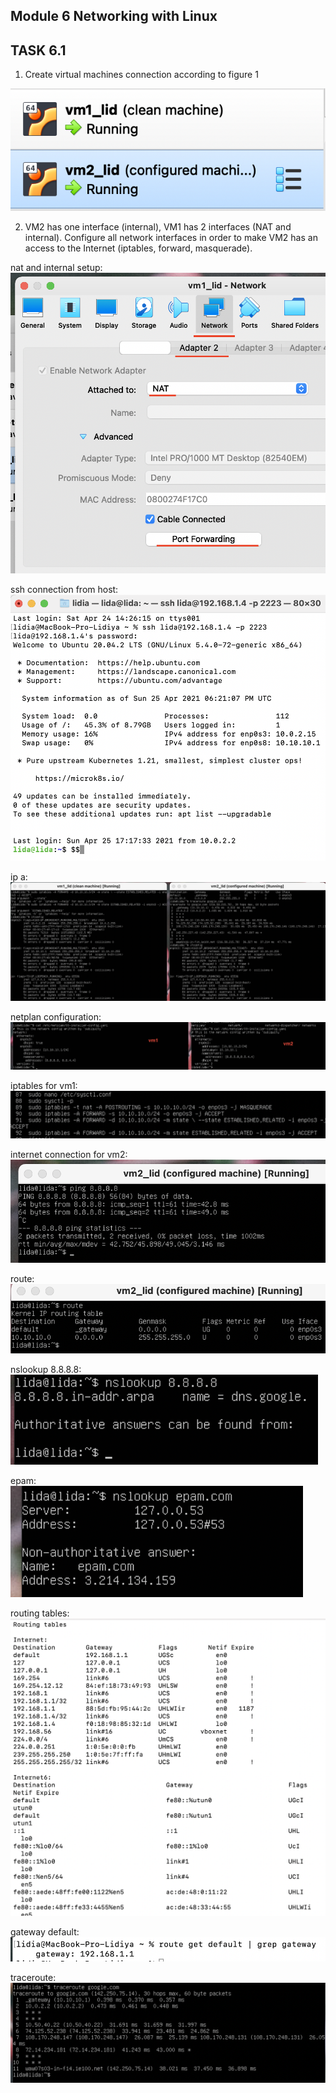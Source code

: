## Module 6 Networking with Linux
## TASK 6.1


1. Create virtual machines connection according to figure 1

![Image description](./img/1.png)

2. VM2 has one interface (internal), VM1 has 2 interfaces (NAT and internal). Configure  all network interfaces in order to make VM2 has an access to the Internet (iptables, forward, masquerade).

nat and internal setup:
![Image description](./img/4.png)

ssh connection from host:
![Image description](./img/5.png)  

ip a:
![Image description](./img/2.png)

netplan configuration:
![Image description](./img/3.png)

iptables for vm1:
![Image description](./img/6.png)

internet connection for vm2:
![Image description](./img/7.png)

route:
![Image description](./img/8.png)

nslookup 8.8.8.8:
![Image description](./img/9.png)

epam:
![Image description](./img/10.png)

routing tables:
![Image description](./img/11.png)

gateway default:
![Image description](./img/12.png)

traceroute:
![Image description](./img/13.png)
